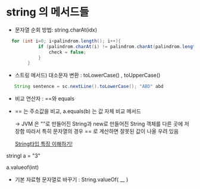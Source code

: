 # string 의 메서드들 

 - 문자열 순회 방법: string.charAt(idx)

```java
  for (int i=0; i<palindrom.length(); i++){
            if (palindrom.charAt(i) != palindrom.charAt(palindrom.length()-i-1) ) {
                check = false;
            }
        }

```

 - 스트링 메서드) 대소문자 변환 : toLowerCase() , toUpperCase()

 ```java
    String sentence = sc.nextLine().toLowerCase(); "ABD" abd
```

 - 비교 연산자 : ==와 equals
 - 
    == 는 주소값을 비교, a.equals(b) 는 값 자체 비교 메서드 

    -> JVM 은 ""로 만들어진 String과 new로 만들어진 String 객체를 다른 곳에 저장함
    따라서 특히 문자열의 경우 == 로 계산하면 잘못된 값이 나올 우려 있음 

    [String타입 특징 이해하기!](https://inpa.tistory.com/entry/JAVA-%E2%98%95-String-%ED%83%80%EC%9E%85-%ED%95%9C-%EB%88%88%EC%97%90-%EC%9D%B4%ED%95%B4%ED%95%98%EA%B8%B0-String-Pool-%EB%AC%B8%EC%9E%90%EC%97%B4-%EB%B9%84%EA%B5%90)

stringl a = "3"

a.valueof(int)

 - 기본 자료형 문자열로 바꾸기 : String.valueOf( __ )

